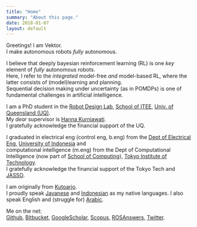 ```yaml
---
title: "Home"
summary: "About this page."
date: 2018-01-07
layout: default
---
```


Greetings! I am Vektor. <br />
I make autonomous robots _fully_ autonomous.

I believe that deeply bayesian reinforcement learning (RL) is one _key_ element of _fully_ autonomous robots. <br />
Here, I refer to the _integrated_ model-free _and_ model-based RL, where the latter consists of (model)learning and planning. <br />
Sequential decision making under uncertainty (as in POMDPs) is one of fundamental challenges in artificial intelligence.

I am a PhD student in the [Robot Design Lab](http://robotics.itee.uq.edu.au), [School of ITEE](http://www.itee.uq.edu.au/), [Univ. of Queensland (UQ)](https://www.uq.edu.au/). <br />
My _dear_ supervisor is [Hanna Kurniawati](http://robotics.itee.uq.edu.au/~hannakur/dokuwiki/doku.php?id=wiki:welcome). <br />
I gratefully acknowledge the financial support of the UQ.

I graduated in
electrical eng (control eng, b.eng) from the [Dept of Electrical Eng](http://www.ee.ui.ac.id), [University of Indonesia](http://www.ui.ac.id/en/) and <br />
computational intelligence (m.eng) from the Dept of Computational Intelligence (now part of [School of Computing](https://www.titech.ac.jp/english/about/organization/schools/organization04.html)), [Tokyo Institute of Technology](https://www.titech.ac.jp/english/). <br />
I gratefully acknowledge the financial support of the Tokyo Tech and [JASSO](http://www.jasso.go.jp/en/).

I am originally from [Kutoarjo](https://geographic.org/geographic_names/name.php?uni=-3713855&fid=2393&c=indonesia). <br />
I proudly speak [Javanese](https://en.wikipedia.org/wiki/Javanese_language) and [Indonesian](https://en.wikipedia.org/wiki/Indonesian_language) as my native languages.
I also speak English and (struggle for) [Arabic](https://en.wikipedia.org/wiki/Arabic).

Me on the net: <br/>
[Github](https://github.com/tttor), 
[Bitbucket](https://bitbucket.org/tttor/), 
[GoogleScholar](https://scholar.google.com/citations?user=AYOBcPYAAAAJ), 
[Scopus](https://www.scopus.com/authid/detail.uri?authorId=56595210300), 
[ROSAnswers](https://answers.ros.org/users/1552/tor/),
[Twitter](https://twitter.com/tttorrr).
